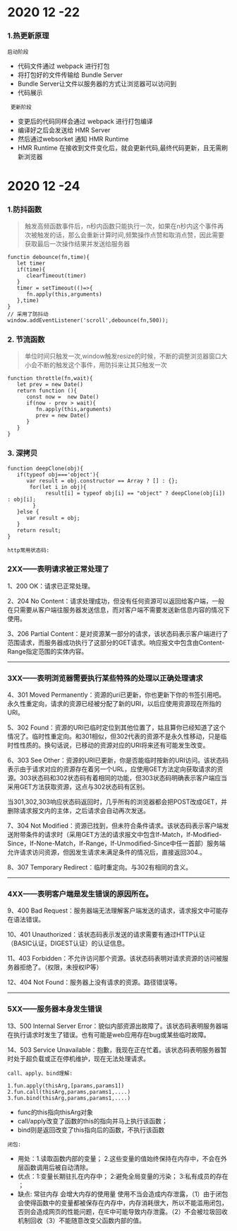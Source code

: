 # 2020 12 -22
### 1.热更新原理

```启动阶段```
+ 代码文件通过 webpack  进行打包 
+ 将打包好的文件传输给 Bundle Server
+ Bundle Server让文件以服务器的方式让浏览器可以访问到
+ 代码展示


``` 更新阶段```
+ 变更后的代码同样会通过 webpack 进行打包编译
+ 编译好之后会发送给 HMR Server
+ 然后通过websorket 通知 HMR Runtime
+ HMR Runtime 在接收到文件变化后，就会更新代码,最终代码更新，且无需刷新浏览器

# 2020 12 -24
### 1.防抖函数 
>触发高频函数事件后，n秒内函数只能执行一次，如果在n秒内这个事件再次被触发的话，那么会重新计算时间,频繁操作点赞和取消点赞，因此需要获取最后一次操作结果并发送给服务器
```
functin debounce(fn,time){
   let timer
   if(time){
      clearTimeout(timer)
   }
   timer = setTimeout(()=>{
      fn.apply(this,arguments)
   },time)
}
// 采用了防抖动
window.addEventListener('scroll',debounce(fn,500));
```

### 2. 节流函数
>单位时间只触发一次,window触发resize的时候，不断的调整浏览器窗口大小会不断的触发这个事件，用防抖来让其只触发一次
```
function throttle(fn,wait){
   let prev = new Date()
   return function (){
      const now =  new Date()
      if(now - prev > wait){
         fn.apply(this,arguments)
         prev = new Date()
      }
   }
}
```
### 3. 深拷贝
```
function deepClone(obj){
   if(typeof obj==='object'){
      var result = obj.constructor == Array ? [] : {};
       for(let i in obj){
            result[i] = typeof obj[i] == "object" ? deepClone(obj[i]) : obj[i];
        }
   }else {
      var result = obj;
   }
   return result;
}
```
```http常用状态码:```
### 2XX——表明请求被正常处理了

 1、200 OK：请求已正常处理。


2、204 No Content：请求处理成功，但没有任何资源可以返回给客户端，一般在只需要从客户端往服务器发送信息，而对客户端不需要发送新信息内容的情况下使用。

3、206 Partial Content：是对资源某一部分的请求，该状态码表示客户端进行了范围请求，而服务器成功执行了这部分的GET请求。响应报文中包含由Content-Range指定范围的实体内容。
  

***

### 3XX——表明浏览器需要执行某些特殊的处理以正确处理请求

4、301 Moved Permanently：资源的uri已更新，你也更新下你的书签引用吧。永久性重定向，请求的资源已经被分配了新的URI，以后应使用资源现在所指的URI。

5、302 Found：资源的URI已临时定位到其他位置了，姑且算你已经知道了这个情况了。临时性重定向。和301相似，但302代表的资源不是永久性移动，只是临时性性质的。换句话说，已移动的资源对应的URI将来还有可能发生改变。

6、303 See Other：资源的URI已更新，你是否能临时按新的URI访问。该状态码表示由于请求对应的资源存在着另一个URL，应使用GET方法定向获取请求的资源。303状态码和302状态码有着相同的功能，但303状态码明确表示客户端应当采用GET方法获取资源，这点与302状态码有区别。

当301,302,303响应状态码返回时，几乎所有的浏览器都会把POST改成GET，并删除请求报文内的主体，之后请求会自动再次发送。

7、304 Not Modified：资源已找到，但未符合条件请求。该状态码表示客户端发送附带条件的请求时（采用GET方法的请求报文中包含If-Match，If-Modified-Since，If-None-Match，If-Range，If-Unmodified-Since中任一首部）服务端允许请求访问资源，但因发生请求未满足条件的情况后，直接返回304.。

8、307 Temporary Redirect：临时重定向。与302有相同的含义。  
***

### 4XX——表明客户端是发生错误的原因所在。

9、400 Bad Request：服务器端无法理解客户端发送的请求，请求报文中可能存在语法错误。

10、401 Unauthorized：该状态码表示发送的请求需要有通过HTTP认证（BASIC认证，DIGEST认证）的认证信息。

11、403 Forbidden：不允许访问那个资源。该状态码表明对请求资源的访问被服务器拒绝了。（权限，未授权IP等）

12、404 Not Found：服务器上没有请求的资源。路径错误等。

***
### 5XX——服务器本身发生错误

13、500 Internal Server Error：貌似内部资源出故障了。该状态码表明服务器端在执行请求时发生了错误。也有可能是web应用存在bug或某些临时故障。

14、503 Service Unavailable：抱歉，我现在正在忙着。该状态码表明服务器暂时处于超负载或正在停机维护，现在无法处理请求。

```call、apply、bind理解:```


```
1.fun.apply(thisArg,[params,params1])
2.fun.call(thisArg,params,params1,....)
3.fun.bind(thisArg,params,params1,....)
```
+  func的this指向thisArg对象
+  call/apply改变了函数的this的指向并马上执行该函数；
+  bind则是返回改变了this指向后的函数，不执行该函数
  
```闭包:```
+ 用处：1.读取函数内部的变量；  2.这些变量的值始终保持在内存中，不会在外层函数调用后被自动清除。
+ 优点：1:变量长期驻扎在内存中； 2:避免全局变量的污染； 3:私有成员的存在 ；
+ 缺点: 常驻内存 会增大内存的使用量 使用不当会造成内存泄露，（1）由于闭包会使得函数中的变量都被保存在内存中，内存消耗很大，所以不能滥用闭包，否则会造成网页的性能问题，在IE中可能导致内存泄露。（2）不会被垃圾回收机制回收（3）不能随意改变父函数内部的值。

        

          

    